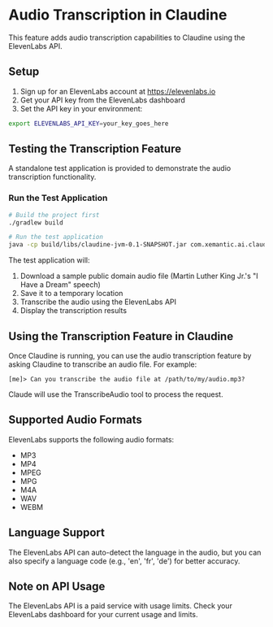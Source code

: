# Audio Transcription in Claudine

This feature adds audio transcription capabilities to Claudine using the ElevenLabs API.

## Setup

1. Sign up for an ElevenLabs account at https://elevenlabs.io
2. Get your API key from the ElevenLabs dashboard
3. Set the API key in your environment:

```bash
export ELEVENLABS_API_KEY=your_key_goes_here
```

## Testing the Transcription Feature

A standalone test application is provided to demonstrate the audio transcription functionality.

### Run the Test Application

```bash
# Build the project first
./gradlew build

# Run the test application
java -cp build/libs/claudine-jvm-0.1-SNAPSHOT.jar com.xemantic.ai.claudine.TranscribeAudioTestKt
```

The test application will:
1. Download a sample public domain audio file (Martin Luther King Jr.'s "I Have a Dream" speech)
2. Save it to a temporary location
3. Transcribe the audio using the ElevenLabs API
4. Display the transcription results

## Using the Transcription Feature in Claudine

Once Claudine is running, you can use the audio transcription feature by asking Claudine to transcribe an audio file. For example:

```
[me]> Can you transcribe the audio file at /path/to/my/audio.mp3?
```

Claude will use the TranscribeAudio tool to process the request.

## Supported Audio Formats

ElevenLabs supports the following audio formats:
- MP3
- MP4
- MPEG
- MPG
- M4A
- WAV
- WEBM

## Language Support

The ElevenLabs API can auto-detect the language in the audio, but you can also specify a language code (e.g., 'en', 'fr', 'de') for better accuracy.

## Note on API Usage

The ElevenLabs API is a paid service with usage limits. Check your ElevenLabs dashboard for your current usage and limits.
